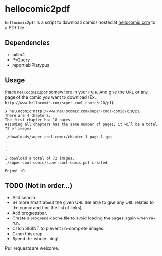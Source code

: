 # hellocomic2pdf
`hellocomic2pdf` is a script to download comics hosted at
[hellocomic.com](http://www.hellocomic.com/) to a PDF file.

## Dependencies
- urllib2
- PyQuery
- reportlab Platypus

## Usage
Place `hellocomic2pdf` somewhere in your `PATH`. And give the URL of any page of the comic you want to download (Ex. `http://www.hellocomic.com/super-cool-comic/c20/p1`).

```
❯ hellocomic http://www.hellocomic.com/super-cool-comic/c20/p1
There are 4 chapters.
The first chapter has 18 pages.
Assuming all chapters has the same number of pages; it will be a total 72 of images.

./downloads/super-cool-comic/chapter-1_page-1.jpg
.
.
.

I download a total of 72 images.
./super-cool-comic/super-cool-comic.pdf created

Enjoy! :D
```

## TODO (Not in order...)
- Add search.
- Be more smart about the given URL (Be able to give any URL related to the comic and find the list of links).
- Add progressbar.
- Create a progress-cache file to avoid loading the pages again when re-run.
- Catch SIGINT to prevent un-complete images.
- Clean this crap.
- Speed the whole thing!

Pull requests are welcome.
